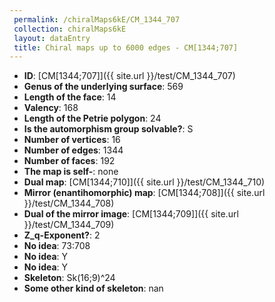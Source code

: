 ```yaml
--- 
 permalink: /chiralMaps6kE/CM_1344_707 
 collection: chiralMaps6kE
 layout: dataEntry
 title: Chiral maps up to 6000 edges - CM[1344;707]
---
```


- **ID**: [CM[1344;707]]({{ site.url }}/test/CM_1344_707)
- **Genus of the underlying surface**: 569
- **Length of the face**: 14
- **Valency**: 168
- **Length of the Petrie polygon**: 24
- **Is the automorphism group solvable?**: S
- **Number of vertices**: 16
- **Number of edges**: 1344
- **Number of faces**: 192
- **The map is self-**: none
- **Dual map**: [CM[1344;710]]({{ site.url }}/test/CM_1344_710)
- **Mirror (enantihomorphic) map**: [CM[1344;708]]({{ site.url }}/test/CM_1344_708)
- **Dual of the mirror image**: [CM[1344;709]]({{ site.url }}/test/CM_1344_709)
- **Z_q-Exponent?**: 2
- **No idea**:  73:708
- **No idea**: Y
- **No idea**: Y
- **Skeleton**: Sk(16;9)^24
- **Some other kind of skeleton**: nan
